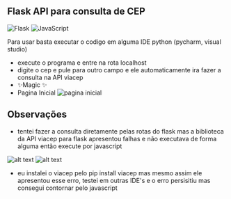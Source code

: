## Flask API para consulta de CEP

![Flask](https://img.shields.io/badge/flask-%23000.svg?style=for-the-badge&logo=flask&logoColor=white)
![JavaScript](https://img.shields.io/badge/javascript-%23323330.svg?style=for-the-badge&logo=javascript&logoColor=%23F7DF1E)

Para usar basta executar o codigo em alguma IDE python (pycharm, visual studio)
- execute o programa e entre na rota localhost
- digite o cep e pule para outro campo e ele automaticamente ira fazer a consulta na API viacep
- ✨Magic ✨
- Pagina Inicial
![pagina inicial](https://i.imgur.com/V0c1whi.png)

## Observações
- tentei fazer a consulta diretamente pelas rotas do flask mas a biblioteca da API viacep para flask apresentou falhas e não executava de forma alguma então execute por javascript

![alt text](https://i.imgur.com/OiQNQ85.png)
![alt text](https://i.imgur.com/CjkbV4D.png)
 - eu instalei o viacep pelo pip install viacep mas mesmo assim ele apresentou esse erro, testei em outras IDE's e o erro persisitiu mas consegui contornar pelo javascript
